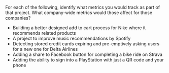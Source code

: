 For each of the following, identify what metrics you would track as part of that project. What company-wide metrics would those affect for those companies?

- Building a better designed add to cart process for Nike where it recommends related products
- A project to improve music recommendations by Spotify
- Detecting stored credit cards expiring and pre-emptively asking users for a new one for Delta Airlines
- Adding a share to Facebook button for completing a bike ride on Strava
- Adding the ability to sign into a PlayStation with just a QR code and your phone